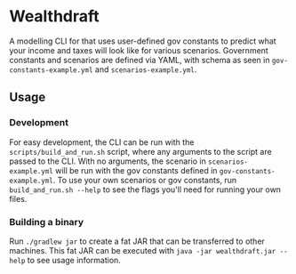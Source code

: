 Wealthdraft
===========
A modelling CLI for that uses user-defined gov constants to predict what your income and taxes will look like for various scenarios. Government constants and scenarios are defined via YAML, with schema as seen in `gov-constants-example.yml` and `scenarios-example.yml`.

Usage
-----
### Development
For easy development, the CLI can be run with the `scripts/build_and_run.sh` script, where any arguments to the script are passed to the CLI. With no arguments, the scenario in `scenarios-example.yml` will be run with the gov constants defined in `gov-constants-example.yml`. To use your own scenarios or gov constants, run `build_and_run.sh --help` to see the flags you'll need for running your own files.

### Building a binary
Run `./gradlew jar` to create a fat JAR that can be transferred to other machines. This fat JAR can be executed with `java -jar wealthdraft.jar --help` to see usage information.
